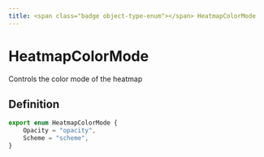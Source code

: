 ```yaml
---
title: <span class="badge object-type-enum"></span> HeatmapColorMode
---
```

# <span class="badge object-type-enum"></span> HeatmapColorMode

Controls the color mode of the heatmap

## Definition

```typescript
export enum HeatmapColorMode {
	Opacity = "opacity",
	Scheme = "scheme",
}

```
